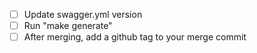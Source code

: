 - [ ] Update swagger.yml version
- [ ] Run "make generate"
- [ ] After merging, add a github tag to your merge commit
